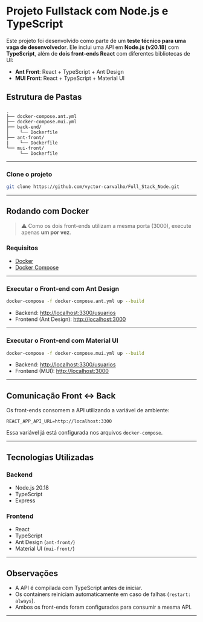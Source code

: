 #  Projeto Fullstack com Node.js e TypeScript

Este projeto foi desenvolvido como parte de um **teste técnico para uma vaga de desenvolvedor**. Ele inclui uma API em **Node.js (v20.18)** com **TypeScript**, além de **dois front-ends React** com diferentes bibliotecas de UI:

-  **Ant Front**: React + TypeScript + Ant Design  
-  **MUI Front**: React + TypeScript + Material UI  



## Estrutura de Pastas
```
.
├── docker-compose.ant.yml
├── docker-compose.mui.yml
├── back-end/
│    └── Dockerfile 
├── ant-front/
|    └── Dockerfile 
└── mui-front/ 
     └── Dockerfile 
```

---

### Clone o projeto

```bash
git clone https://github.com/vyctor-carvalho/Full_Stack_Node.git
```

---

## Rodando com Docker

> ⚠️ Como os dois front-ends utilizam a mesma porta (3000), execute apenas **um por vez**.

### Requisitos

- [Docker](https://www.docker.com/)
- [Docker Compose](https://docs.docker.com/compose/)

---

### Executar o Front-end com Ant Design

```bash
docker-compose -f docker-compose.ant.yml up --build
```

- Backend: [http://localhost:3300/usuarios](http://localhost:3300/usuarios)  
- Frontend (Ant Design): [http://localhost:3000](http://localhost:3000)

---

### Executar o Front-end com Material UI

```bash
docker-compose -f docker-compose.mui.yml up --build
```

- Backend: [http://localhost:3300/usuarios](http://localhost:3300/usuarios)  
- Frontend (MUI): [http://localhost:3000](http://localhost:3000)

---

## Comunicação Front ↔ Back

Os front-ends consomem a API utilizando a variável de ambiente:

```env
REACT_APP_API_URL=http://localhost:3300
```

Essa variável já está configurada nos arquivos `docker-compose`.

---

## Tecnologias Utilizadas

### Backend

- Node.js 20.18
- TypeScript
- Express

### Frontend

- React
- TypeScript
- Ant Design (`ant-front/`)
- Material UI (`mui-front/`)

---

##  Observações

- A API é compilada com TypeScript antes de iniciar.
- Os containers reiniciam automaticamente em caso de falhas (`restart: always`).
- Ambos os front-ends foram configurados para consumir a mesma API.

---